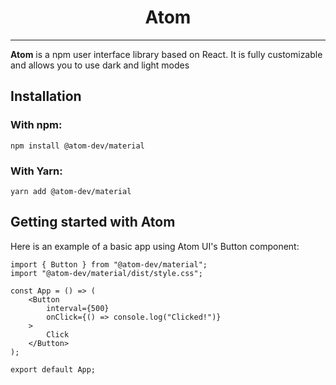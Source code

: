 <style>
    p {
        font-size: 14px;
    }
    .text-center {
        text-align: center;
    }
</style>

<h1 class="text-center">Atom</h1>

---

**Atom** is a npm user interface library based on React. It is fully customizable and allows you to use dark and light modes

## Installation

### With npm:
```shell
npm install @atom-dev/material
```

### With Yarn:
```shell
yarn add @atom-dev/material
```

## Getting started with Atom

Here is an example of a basic app using Atom UI's Button component:

```tsx
import { Button } from "@atom-dev/material";
import "@atom-dev/material/dist/style.css";

const App = () => (
    <Button 
        interval={500} 
        onClick={() => console.log("Clicked!")}
    >
        Click
    </Button>
);

export default App;
```
